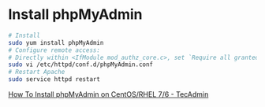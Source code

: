 # Install phpMyAdmin

```bash
# Install
sudo yum install phpMyAdmin
# Configure remote access:
# Directly within <IfModule mod_authz_core.c>, set `Require all granted`
sudo vi /etc/httpd/conf.d/phpMyAdmin.conf
# Restart Apache
sudo service httpd restart
```

[How To Install phpMyAdmin on CentOS/RHEL 7/6 - TecAdmin](https://tecadmin.net/install-phpmyadmin-on-centos/)